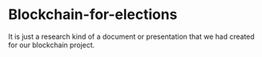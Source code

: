 # Blockchain-for-elections
It is just a research kind of a document or presentation that we had created for our blockchain project.
